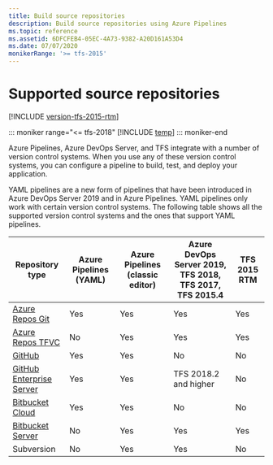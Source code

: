 ```yaml
---
title: Build source repositories
description: Build source repositories using Azure Pipelines
ms.topic: reference
ms.assetid: 6DFCFEB4-05EC-4A73-9382-A20D161A53D4
ms.date: 07/07/2020
monikerRange: '>= tfs-2015'
---
```


# Supported source repositories

[!INCLUDE [version-tfs-2015-rtm](../includes/version-tfs-2015-rtm.md)]

::: moniker range="<= tfs-2018"
[!INCLUDE [temp](../includes/concept-rename-note.md)]
::: moniker-end

Azure Pipelines, Azure DevOps Server, and TFS integrate with a number of version control systems. When you use any of these version control systems, you can configure a pipeline to build, test, and deploy your application.

YAML pipelines are a new form of pipelines that have been introduced in Azure DevOps Server 2019 and in Azure Pipelines. YAML pipelines only work with certain version control systems. The following table shows all the supported version control systems and the ones that support YAML pipelines.

| Repository type | Azure Pipelines (YAML) | Azure Pipelines (classic editor) | Azure DevOps Server 2019, TFS 2018, TFS 2017, TFS 2015.4 | TFS 2015 RTM |
|-|-|-|-|-|
| [Azure Repos Git](azure-repos-git.md)  |Yes|Yes|Yes|Yes
| [Azure Repos TFVC](tfvc.md)            |No|Yes|Yes|Yes
| [GitHub](github.md)                    |Yes|Yes|No|No
| [GitHub Enterprise Server](github-enterprise.md)     |Yes|Yes|TFS 2018.2 and higher|No
| [Bitbucket Cloud](bitbucket.md)        |Yes|Yes|No|No
| [Bitbucket Server](on-premises-bitbucket.md) |No|Yes|Yes|Yes
| Subversion                |No|Yes|Yes|No|
